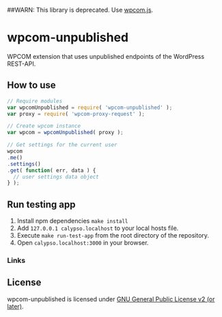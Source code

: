 ##WARN: This library is deprecated. Use [wpcom.js](https://github.com/Automattic/wpcom.js).


wpcom-unpublished
=================

WPCOM extension that uses unpublished endpoints of the WordPress REST-API.

## How to use

```js
// Require modules
var wpcomUnpublished = require( 'wpcom-unpublished' );
var proxy = require( 'wpcom-proxy-request' );

// Create wpcom instance
var wpcom = wpcomUnpublished( proxy );

// Get settings for the current user
wpcom
.me()
.settings()
.get( function( err, data ) {
  // user settings data object
} );
```

## Run testing app

1. Install npm dependencies `make install`
2. Add `127.0.0.1 calypso.localhost` to your local hosts file.
3. Execute `make run-test-app` from the root directory of the repository.
4. Open `calypso.localhost:3000` in your browser.

### Links

[wpcom.js]: http://wpcomjs.com
[REST API]: http://developer.wordpress.com/docs/api
[WordPress.com]: http://www.wordpress.com

## License

wpcom-unpublished is licensed under [GNU General Public License v2 (or later)](./LICENSE.md).
